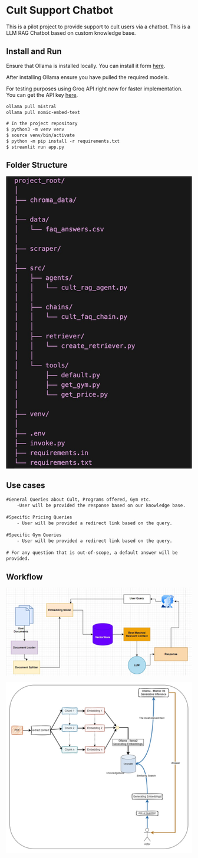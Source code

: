 # Cult Support Chatbot

This is a pilot project to provide support to cult users via a chatbot. This is a LLM RAG Chatbot based on custom knowledge base.

## Install and Run

Ensure that Ollama is installed locally. You can install it form [here](https://ollama.com/).

After installing Ollama ensure you have pulled the required models.

For testing purposes using Groq API right now for faster implementation. You can get the API key [here](https://console.groq.com/keys).

```
ollama pull mistral
ollama pull nomic-embed-text
```

```
# In the project repository
$ python3 -m venv venv
$ source venv/bin/activate
$ python -m pip install -r requirements.txt
$ streamlit run app.py
```

## Folder Structure

![Folder Structure](images/folder_struct.jpg)

## Use cases

```
#General Queries about Cult, Programs offered, Gym etc.
	-User will be provided the response based on our knowledge base.
 
#Specific Pricing Queries
	- User will be provided a redirect link based on the query.

#Specific Gym Queries
	- User will be provided a redirect link based on the query.
    
# For any question that is out-of-scope, a default answer will be provided.
```

## Workflow

![How rag works](images/workflow1.png)

![Workflow of the chatbot](images/workflow2.jpg)

